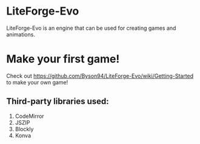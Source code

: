 # LiteForge-Evo
LiteForge-Evo is an engine that can be used for creating games and animations.

# Make your first game!
Check out https://github.com/Byson94/LiteForge-Evo/wiki/Getting-Started to make your own game!

## Third-party libraries used:
1. CodeMirror
2. JSZIP
3. Blockly
4. Konva